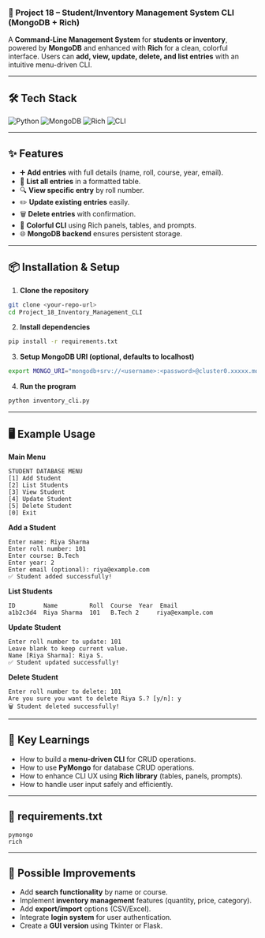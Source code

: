 ### 📝 Project 18 – Student/Inventory Management System CLI (MongoDB + Rich)

A **Command-Line Management System** for **students or inventory**, powered by **MongoDB** and enhanced with **Rich** for a clean, colorful interface.
Users can **add, view, update, delete, and list entries** with an intuitive menu-driven CLI.

---

## 🛠️ Tech Stack

![Python](https://img.shields.io/badge/Python-3.10+-blue?logo=python)
![MongoDB](https://img.shields.io/badge/Database-MongoDB-green?logo=mongodb)
![Rich](https://img.shields.io/badge/Library-Rich-orange)
![CLI](https://img.shields.io/badge/Interface-Command%20Line-lightgrey)

---

## ✨ Features

* ➕ **Add entries** with full details (name, roll, course, year, email).
* 📜 **List all entries** in a formatted table.
* 🔍 **View specific entry** by roll number.
* ✏️ **Update existing entries** easily.
* 🗑️ **Delete entries** with confirmation.
* 🎨 **Colorful CLI** using Rich panels, tables, and prompts.
* 🌐 **MongoDB backend** ensures persistent storage.

---

## 📦 Installation & Setup

1. **Clone the repository**

```bash
git clone <your-repo-url>
cd Project_18_Inventory_Management_CLI
```

2. **Install dependencies**

```bash
pip install -r requirements.txt
```

3. **Setup MongoDB URI (optional, defaults to localhost)**

```bash
export MONGO_URI="mongodb+srv://<username>:<password>@cluster0.xxxxx.mongodb.net/"
```

4. **Run the program**

```bash
python inventory_cli.py
```

---

## 🖥️ Example Usage

**Main Menu**

```
STUDENT DATABASE MENU
[1] Add Student
[2] List Students
[3] View Student
[4] Update Student
[5] Delete Student
[0] Exit
```

**Add a Student**

```
Enter name: Riya Sharma
Enter roll number: 101
Enter course: B.Tech
Enter year: 2
Enter email (optional): riya@example.com
✅ Student added successfully!
```

**List Students**

```
ID        Name         Roll  Course  Year  Email
a1b2c3d4  Riya Sharma  101   B.Tech 2     riya@example.com
```

**Update Student**

```
Enter roll number to update: 101
Leave blank to keep current value.
Name [Riya Sharma]: Riya S.
✅ Student updated successfully!
```

**Delete Student**

```
Enter roll number to delete: 101
Are you sure you want to delete Riya S.? [y/n]: y
🗑️ Student deleted successfully!
```

---

## 🧠 Key Learnings

* How to build a **menu-driven CLI** for CRUD operations.
* How to use **PyMongo** for database CRUD operations.
* How to enhance CLI UX using **Rich library** (tables, panels, prompts).
* How to handle user input safely and efficiently.

---

## 📄 requirements.txt

```
pymongo
rich
```

---

## 🚀 Possible Improvements

* Add **search functionality** by name or course.
* Implement **inventory management** features (quantity, price, category).
* Add **export/import** options (CSV/Excel).
* Integrate **login system** for user authentication.
* Create a **GUI version** using Tkinter or Flask.

